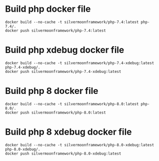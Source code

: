 # Build php docker file
```shell
docker build --no-cache -t silvermoonframework/php-7.4:latest php-7.4/.
docker push silvermoonframework/php-7.4:latest
```
   
# Build php xdebug docker file

```shell
docker build --no-cache -t silvermoonframework/php-7.4-xdebug:latest php-7.4-xdebug/.
docker push silvermoonframework/php-7.4-xdebug:latest
```

# Build php 8 docker file

```shell
docker build --no-cache -t silvermoonframework/php-8.0:latest php-8.0/.
docker push silvermoonframework/php-8.0:latest
```

# Build php 8 xdebug docker file

```shell
docker build --no-cache -t silvermoonframework/php-8.0-xdebug:latest php-8.0-xdebug/.
docker push silvermoonframework/php-8.0-xdebug:latest
```
